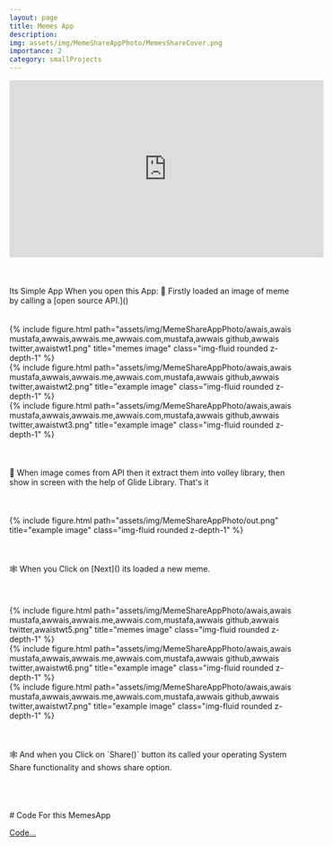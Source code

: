 ```yaml
---
layout: page
title: Memes App
description: 
img: assets/img/MemeShareAppPhoto/MemesShareCover.png
importance: 2
category: smallProjects
---
```


<center>
    <iframe width="560" height="315" src="https://youtube.com/embed/FHdfvCnBm8c" title="YouTube video player" frameborder="0"  allowfullscreen></iframe>
</center>

<br>
<br>
<br>
Its Simple App When you open this App:
               🚀 Firstly loaded an image of meme by calling a [open source API.]()
               
                
                
                
<br>      
<br>
<br>



<div class="row">
    <div class="col-sm mt-3 mt-md-0">
        {% include figure.html path="assets/img/MemeShareAppPhoto/awais,awais mustafa,awwais,awwais.me,awwais.com,mustafa,awwais github,awwais twitter,awaistwt1.png" title="memes image" class="img-fluid rounded z-depth-1" %}
    </div>
    <div class="col-sm mt-3 mt-md-0">
        {% include figure.html path="assets/img/MemeShareAppPhoto/awais,awais mustafa,awwais,awwais.me,awwais.com,mustafa,awwais github,awwais twitter,awaistwt2.png" title="example image" class="img-fluid rounded z-depth-1" %}
    </div>
    <div class="col-sm mt-3 mt-md-0">
        {% include figure.html path="assets/img/MemeShareAppPhoto/awais,awais mustafa,awwais,awwais.me,awwais.com,mustafa,awwais github,awwais twitter,awaistwt3.png" title="example image" class="img-fluid rounded z-depth-1" %}
    </div>
</div>

<br>
<br>
<br>

<div class="caption">
    🚀 When image comes from API then it extract them into volley library, then show in screen with the help of Glide Library.
                                                 That's it
</div>

<br>
<br>
<br>

<div class="row">
    <div class="col-sm mt-3 mt-md-0">
        {% include figure.html path="assets/img/MemeShareAppPhoto/out.png" title="example image" class="img-fluid rounded z-depth-1" %}
    </div>
</div>

<br>
<br>
<br>

<div class="caption">
    🕸 When you Click on [Next]() its loaded a new meme.
                                               
</div>

<br>
<br>
<br>

<div class="row">
    <div class="col-sm mt-3 mt-md-0">
        {% include figure.html path="assets/img/MemeShareAppPhoto/awais,awais mustafa,awwais,awwais.me,awwais.com,mustafa,awwais github,awwais twitter,awaistwt5.png" title="memes image" class="img-fluid rounded z-depth-1" %}
    </div>
    <div class="col-sm mt-3 mt-md-0">
        {% include figure.html path="assets/img/MemeShareAppPhoto/awais,awais mustafa,awwais,awwais.me,awwais.com,mustafa,awwais github,awwais twitter,awaistwt6.png" title="example image" class="img-fluid rounded z-depth-1" %}
    </div>
    <div class="col-sm mt-3 mt-md-0">
        {% include figure.html path="assets/img/MemeShareAppPhoto/awais,awais mustafa,awwais,awwais.me,awwais.com,mustafa,awwais github,awwais twitter,awaistwt7.png" title="example image" class="img-fluid rounded z-depth-1" %}
    </div>
</div>

<br>
<br>
<br>

<div class="caption">
    🕸 And when you Click on `Share()` button its called your operating System Share functionality and shows share option.
                                               
</div>





<br>
<br>
<br>
<br>
# Code For this MemesApp
<br>

[Code...](https://github.com/awwais/MemesShare)

